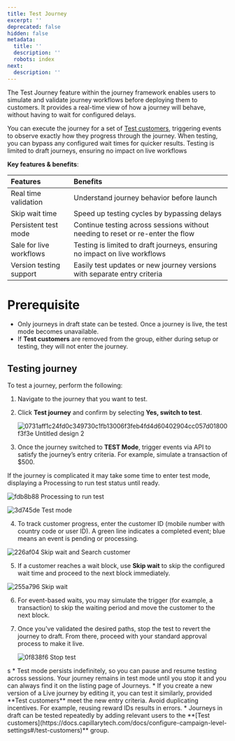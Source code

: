 ```yaml
---
title: Test Journey
excerpt: ''
deprecated: false
hidden: false
metadata:
  title: ''
  description: ''
  robots: index
next:
  description: ''
---
```

The Test Journey feature within the journey framework enables users to simulate and validate journey workflows before deploying them to customers. It provides a real-time view of how a journey will behave, without having to wait for configured delays.

You can execute the journey for a set of [Test customers](https://docs.capillarytech.com/docs/configure-campaign-level-settings#/test-customers), triggering events to observe exactly how they progress through the journey. When testing, you can bypass any configured wait times for quicker results. Testing is limited to draft journeys, ensuring no impact on live workflows

**Key features & benefits**:

| Features                | Benefits                                                                       |
| :---------------------- | :----------------------------------------------------------------------------- |
| Real time validation    | Understand journey behavior before launch                                      |
| Skip wait time          | Speed up testing cycles by bypassing delays                                    |
| Persistent test mode    | Continue testing across sessions without needing to reset or re-enter the flow |
| Sale for live workflows | Testing is limited to draft journeys, ensuring no impact on live workflows     |
| Version testing support | Easily test updates or new journey versions with separate entry criteria       |

# Prerequisite

* Only journeys in draft state can be tested. Once a journey is live, the test mode becomes unavailable.
* If **Test customers** are removed from the group, either during setup or testing, they will not enter the journey.

## Testing journey

To test a journey, perform the following:

1. Navigate to the journey that you want to test.
2. Click **Test journey** and confirm by selecting **Yes, switch to test**.

   ![0731aff1c24fd0c349730c1fb13006f3feb4fd4d60402904cc057d01800f3f3e Untitled design 2](https://files.readme.io/0731aff1c24fd0c349730c1fb13006f3feb4fd4d60402904cc057d01800f3f3e-Untitled_design_2.gif)
3. Once the journey switched to **TEST Mode**, trigger events via API to satisfy the journey’s entry criteria.
   For example, simulate a transaction of $500.

<Note title="Note">
If the journey is complicated it may take some time to enter test mode, displaying a Processing to run test status until ready.
</Note>

![fdb8b88 Processing to run test](https://files.readme.io/fdb8b88-Processing_to_run_test.png)

![3d745de Test mode](https://files.readme.io/3d745de-Test_mode.png)

4. To track customer progress, enter the customer ID (mobile number with country code or user ID). A green line indicates a completed event; blue means an event is pending or processing.

![226af04 Skip wait and Search customer](https://files.readme.io/226af04-Skip_wait_and_Search_customer.gif)

5. If a customer reaches a wait block, use **Skip wait** to skip the configured wait time and proceed to the next block immediately.

![255a796 Skip wait ](https://files.readme.io/255a796-Skip_wait_.gif)

6. For event-based waits, you may simulate the trigger (for example, a transaction) to skip the waiting period and move the customer to the next block.
7. Once you've validated the desired paths, stop the test to revert the journey to draft. From there, proceed with your standard approval process to make it live.

   ![0f838f6 Stop test](https://files.readme.io/0f838f6-Stop_test.gif)

<Note title="Note">
s
* Test mode persists indefinitely, so you can pause and resume testing across sessions. Your journey remains in test mode until you stop it and you can always find it on the listing page of Journeys.
* If you create a new version of a Live journey by editing it, you can test it similarly, provided **Test customers** meet the new entry criteria. Avoid duplicating incentives. For example, reusing reward IDs results in errors.
* Journeys in draft can be tested repeatedly by adding relevant users to the **[Test customers](https://docs.capillarytech.com/docs/configure-campaign-level-settings#/test-customers)** group.
</Note>
